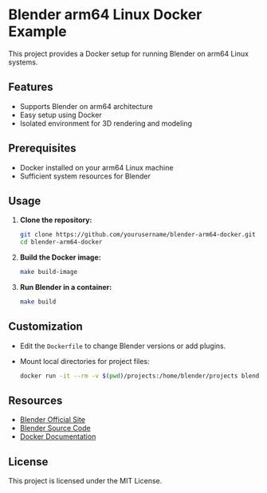 # Blender arm64 Linux Docker Example

This project provides a Docker setup for running Blender on arm64 Linux systems.

## Features

- Supports Blender on arm64 architecture
- Easy setup using Docker
- Isolated environment for 3D rendering and modeling

## Prerequisites

- Docker installed on your arm64 Linux machine
- Sufficient system resources for Blender

## Usage

1. **Clone the repository:**

    ```bash
    git clone https://github.com/yourusername/blender-arm64-docker.git
    cd blender-arm64-docker
    ```

2. **Build the Docker image:**

    ```bash
    make build-image
    ```

3. **Run Blender in a container:**

    ```bash
    make build
    ```

## Customization

- Edit the `Dockerfile` to change Blender versions or add plugins.
- Mount local directories for project files:

  ```bash
  docker run -it --rm -v $(pwd)/projects:/home/blender/projects blender-arm64
  ```

## Resources

- [Blender Official Site](https://www.blender.org/)
- [Blender Source Code](https://projects.blender.org/blender/blender.git)
- [Docker Documentation](https://docs.docker.com/)

## License

This project is licensed under the MIT License.
